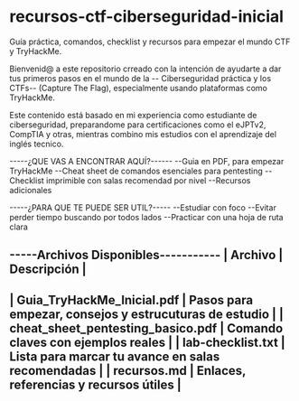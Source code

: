 # recursos-ctf-ciberseguridad-inicial
Guía práctica, comandos, checklist y recursos para empezar el mundo CTF y TryHackMe.
 
Bienvenid@ a este repositorio crreado con la intención de ayudarte a dar tus primeros pasos en el mundo de la
-- Ciberseguridad práctica y los CTFs--
(Capture The Flag), especialmente usando plataformas como TryHackMe.

Este contenido está basado en mi experiencia como estudiante de ciberseguridad, preparandome para certificaciones
como el eJPTv2, CompTIA y otras, mientras combino mis estudios con el aprendizaje del inglés tecnico.


-----¿QUE VAS A ENCONTRAR AQUÍ?------
--Guia en PDF, para empezar TryHackMe
--Cheat sheet de comandos esenciales para pentesting
--Checklist imprimible con salas recomendad por nivel
--Recursos adicionales 


-----¿PARA QUE TE PUEDE SER UTIL?-----
--Estudiar con foco
--Evitar perder tiempo buscando por todos lados
--Practicar con una hoja de ruta clara


-----Archivos Disponibles-----------
| Archivo                           |    Descripción                                            |
-------------------------------------------------------------------------------------------------
| Guia_TryHackMe_Inicial.pdf        |    Pasos para empezar, consejos y estrucuturas de estudio |
| cheat_sheet_pentesting_basico.pdf |    Comando claves con ejemplos reales                     |
| lab-checklist.txt                 |    Lista para marcar tu avance en salas recomendadas      |
| recursos.md                       |    Enlaces, referencias y recursos útiles                 |
-------------------------------------------------------------------------------------------------


